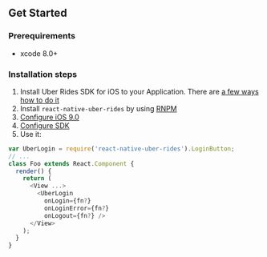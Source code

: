 ## Get Started

### Prerequirements
- xcode 8.0+

### Installation steps
1. Install Uber Rides SDK for iOS to your Application. There are [a few ways how to do it](https://github.com/uber/rides-ios-sdk#getting-started)
2. Install `react-native-uber-rides` by using [RNPM](http://github.com/rnpm/rnpm)
3. [Configure iOS 9.0](https://github.com/uber/rides-ios-sdk#configuring-ios-90)
4. [Configure SDK](https://github.com/uber/rides-ios-sdk#sdk-configuration)
5. Use it:

  ```js
  var UberLogin = require('react-native-uber-rides').LoginButton;
  // ...
  class Foo extends React.Component {
    render() {
      return (
        <View ...>
          <UberLogin
            onLogin={fn?}
            onLoginError={fn?}
            onLogout={fn?} />
        </View>
      );
    }
  }
